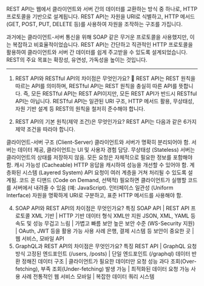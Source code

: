 REST API는 웹에서 클라이언트와 서버 간의 데이터를 교환하는 방식 중 하나로, HTTP 프로토콜을 기반으로 설계됩니다. REST API는 자원을 URI로 식별하고, HTTP 메서드(GET, POST, PUT, DELETE 등)를 사용하여 자원을 조작하는 구조를 가집니다.

과거에는 클라이언트-서버 통신을 위해 SOAP 같은 무거운 프로토콜을 사용했지만, 이는 복잡하고 비효율적이었습니다. REST API는 간단하고 직관적인 HTTP 프로토콜을 활용하여 클라이언트와 서버 간 데이터를 쉽게 주고받을 수 있도록 설계되었습니다. REST의 주요 목표는 확장성, 유연성, 가독성을 높이는 것입니다.

<hr/>

1. REST API와 RESTful API의 차이점은 무엇인가요?
   📌 REST API는 REST 원칙을 따르는 API를 의미하며, RESTful API는 REST 원칙을 충실히 따른 API를 뜻합니다.
   즉, 모든 RESTful API는 REST API이지만, 모든 REST API가 반드시 RESTful API는 아닙니다.
   RESTful API는 일관된 URI 구조, HTTP 메서드 활용, 무상태성, 자원 기반 설계 등 REST의 원칙을 철저히 준수해야 합니다.

2. REST API의 기본 원칙(제약 조건)은 무엇인가요?
   REST API는 다음과 같은 6가지 제약 조건을 따라야 합니다.

클라이언트-서버 구조 (Client-Server)
클라이언트와 서버가 명확히 분리되어야 함.
서버는 데이터 제공, 클라이언트는 UI 및 사용자 경험 담당.
무상태성 (Stateless)
서버는 클라이언트의 상태를 저장하지 않음.
모든 요청은 자체적으로 필요한 정보를 포함해야 함.
캐시 가능성 (Cacheable)
HTTP 응답을 캐시하여 성능을 개선할 수 있어야 함.
계층화된 시스템 (Layered System)
API 요청이 여러 계층을 거쳐 처리될 수 있도록 설계됨.
코드 온 디맨드 (Code on Demand, 선택적)
필요하면 클라이언트가 실행할 코드를 서버에서 내려줄 수 있음 (예: JavaScript).
인터페이스 일관성 (Uniform Interface)
자원을 명확하게 URI로 구분하고, 표준 HTTP 메서드를 사용해야 함.

4. SOAP API와 REST API의 차이점은 무엇인가요?
   특징 SOAP API | REST API
   프로토콜 XML 기반 | HTTP 기반 데이터 형식 XML만 지원 JSON, XML, YAML 등
   속도 및 성능 무겁고 느림 | 가볍고 빠름
   보안 높은 보안 수준 (WS-Security 지원) | OAuth, JWT 등을 활용 가능
   사용 사례 은행, 결제 시스템 등 보안이 중요한 곳 | 웹 서비스, 모바일 API
5. GraphQL과 REST API의 차이점은 무엇인가요?
   특징 REST API | GraphQL
   요청 방식 고정된 엔드포인트 (/users, /posts) | 단일 엔드포인트 (/graphql)
   데이터 반환 정해진 데이터 구조 | 클라이언트가 필요한 데이터만 요청
   성능 과다 조회(Over-fetching), 부족 조회(Under-fetching) 발생 가능 | 최적화된 데이터 요청 가능
   사용 사례 전통적인 웹 서비스 모바일 | 복잡한 데이터 쿼리 시스템
